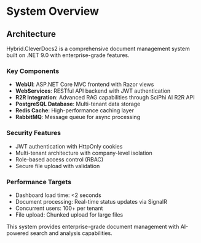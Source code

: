# System Overview

## Architecture
Hybrid.CleverDocs2 is a comprehensive document management system built on .NET 9.0 with enterprise-grade features.

### Key Components
- **WebUI**: ASP.NET Core MVC frontend with Razor views
- **WebServices**: RESTful API backend with JWT authentication
- **R2R Integration**: Advanced RAG capabilities through SciPhi AI R2R API
- **PostgreSQL Database**: Multi-tenant data storage
- **Redis Cache**: High-performance caching layer
- **RabbitMQ**: Message queue for async processing

### Security Features
- JWT authentication with HttpOnly cookies
- Multi-tenant architecture with company-level isolation
- Role-based access control (RBAC)
- Secure file upload with validation

### Performance Targets
- Dashboard load time: <2 seconds
- Document processing: Real-time status updates via SignalR
- Concurrent users: 100+ per tenant
- File upload: Chunked upload for large files

This system provides enterprise-grade document management with AI-powered search and analysis capabilities.